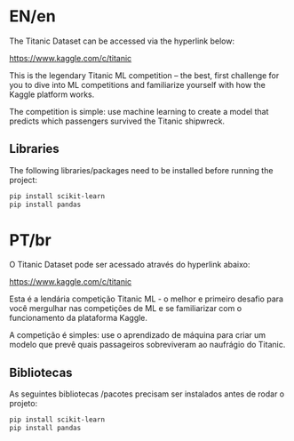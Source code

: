 # EN/en

The Titanic Dataset can be accessed via the hyperlink below:

https://www.kaggle.com/c/titanic

This is the legendary Titanic ML competition – the best, first challenge for you to dive into ML competitions and familiarize yourself with how the Kaggle platform works.

The competition is simple: use machine learning to create a model that predicts which passengers survived the Titanic shipwreck.

## Libraries

The following libraries/packages need to be installed before running the project:

```bash
pip install scikit-learn
pip install pandas
```


# PT/br

O Titanic Dataset pode ser acessado através do hyperlink abaixo:

https://www.kaggle.com/c/titanic

Esta é a lendária competição Titanic ML - o melhor e primeiro desafio para você mergulhar nas competições de ML e se familiarizar com o funcionamento da plataforma Kaggle.

A competição é simples: use o aprendizado de máquina para criar um modelo que prevê quais passageiros sobreviveram ao naufrágio do Titanic.

## Bibliotecas

As seguintes bibliotecas /pacotes precisam ser instalados antes de rodar o projeto:

```bash
pip install scikit-learn
pip install pandas
```

